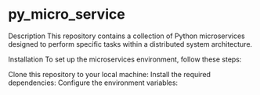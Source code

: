 # py_micro_service


Description
This repository contains a collection of Python microservices designed to perform specific tasks within a distributed system architecture.

Installation
To set up the microservices environment, follow these steps:

Clone this repository to your local machine:
Install the required dependencies:
Configure the environment variables:
